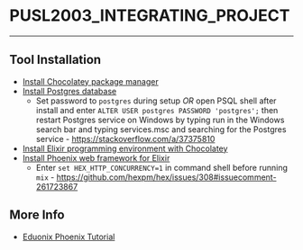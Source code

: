 # PUSL2003_INTEGRATING_PROJECT
--- 
## Tool Installation
- [Install Chocolatey package manager](https://chocolatey.org/install)
- [Install Postgres database](https://www.enterprisedb.com/downloads/postgres-postgresql-downloads)
    -  Set password to `postgres` during setup _OR_ open PSQL shell after install and enter `ALTER USER postgres PASSWORD 'postgres';` then restart Postgres service on Windows by typing run in the Windows search bar and typing services.msc and searching for the Postgres service - https://stackoverflow.com/a/37375810
- [Install Elixir programming environment with Chocolatey](https://elixir-lang.org/install.html#windows)
- [Install Phoenix web framework for Elixir](https://hexdocs.pm/phoenix/installation.html)
    - Enter `set HEX_HTTP_CONCURRENCY=1` in command shell before running `mix` - https://github.com/hexpm/hex/issues/308#issuecomment-261723867

## More Info
- [Eduonix Phoenix Tutorial](https://blog.eduonix.com/web-programming-tutorials/introduction-phoenix-framework-works-action/)
